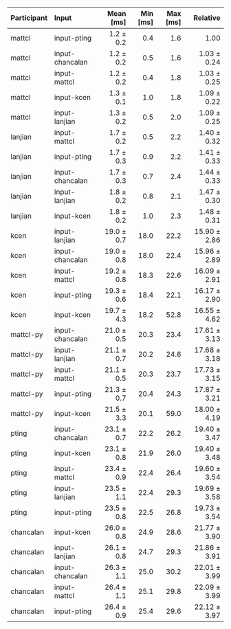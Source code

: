 | Participant | Input | Mean [ms] | Min [ms] | Max [ms] | Relative |
|:---|:---|---:|---:|---:|---:|
| mattcl | input-pting | 1.2 ± 0.2 | 0.4 | 1.6 | 1.00 |
| mattcl | input-chancalan | 1.2 ± 0.2 | 0.5 | 1.6 | 1.03 ± 0.24 |
| mattcl | input-mattcl | 1.2 ± 0.2 | 0.4 | 1.8 | 1.03 ± 0.25 |
| mattcl | input-kcen | 1.3 ± 0.1 | 1.0 | 1.8 | 1.09 ± 0.22 |
| mattcl | input-lanjian | 1.3 ± 0.2 | 0.5 | 2.0 | 1.09 ± 0.25 |
| lanjian | input-mattcl | 1.7 ± 0.2 | 0.5 | 2.2 | 1.40 ± 0.32 |
| lanjian | input-pting | 1.7 ± 0.3 | 0.9 | 2.2 | 1.41 ± 0.33 |
| lanjian | input-chancalan | 1.7 ± 0.3 | 0.7 | 2.4 | 1.44 ± 0.33 |
| lanjian | input-lanjian | 1.8 ± 0.2 | 0.8 | 2.1 | 1.47 ± 0.30 |
| lanjian | input-kcen | 1.8 ± 0.2 | 1.0 | 2.3 | 1.48 ± 0.31 |
| kcen | input-lanjian | 19.0 ± 0.7 | 18.0 | 22.2 | 15.90 ± 2.86 |
| kcen | input-chancalan | 19.0 ± 0.8 | 18.0 | 22.4 | 15.96 ± 2.89 |
| kcen | input-mattcl | 19.2 ± 0.8 | 18.3 | 22.6 | 16.09 ± 2.91 |
| kcen | input-pting | 19.3 ± 0.6 | 18.4 | 22.1 | 16.17 ± 2.90 |
| kcen | input-kcen | 19.7 ± 4.3 | 18.2 | 52.8 | 16.55 ± 4.62 |
| mattcl-py | input-chancalan | 21.0 ± 0.5 | 20.3 | 23.4 | 17.61 ± 3.13 |
| mattcl-py | input-lanjian | 21.1 ± 0.7 | 20.2 | 24.6 | 17.68 ± 3.18 |
| mattcl-py | input-mattcl | 21.1 ± 0.5 | 20.3 | 23.7 | 17.73 ± 3.15 |
| mattcl-py | input-pting | 21.3 ± 0.7 | 20.4 | 24.3 | 17.87 ± 3.21 |
| mattcl-py | input-kcen | 21.5 ± 3.3 | 20.1 | 59.0 | 18.00 ± 4.19 |
| pting | input-chancalan | 23.1 ± 0.7 | 22.2 | 26.2 | 19.40 ± 3.47 |
| pting | input-kcen | 23.1 ± 0.8 | 21.9 | 26.0 | 19.40 ± 3.48 |
| pting | input-mattcl | 23.4 ± 0.9 | 22.4 | 26.4 | 19.60 ± 3.54 |
| pting | input-lanjian | 23.5 ± 1.1 | 22.4 | 29.3 | 19.69 ± 3.58 |
| pting | input-pting | 23.5 ± 0.8 | 22.5 | 26.8 | 19.73 ± 3.54 |
| chancalan | input-kcen | 26.0 ± 0.8 | 24.9 | 28.6 | 21.77 ± 3.90 |
| chancalan | input-lanjian | 26.1 ± 0.8 | 24.7 | 29.3 | 21.86 ± 3.91 |
| chancalan | input-chancalan | 26.3 ± 1.1 | 25.0 | 30.2 | 22.01 ± 3.99 |
| chancalan | input-mattcl | 26.4 ± 1.1 | 25.1 | 29.8 | 22.09 ± 3.99 |
| chancalan | input-pting | 26.4 ± 0.9 | 25.4 | 29.6 | 22.12 ± 3.97 |
